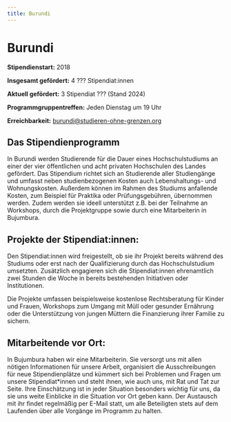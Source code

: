 ```yaml
---
title: Burundi
---
```


# Burundi

**Stipendienstart:** 2018

**Insgesamt gefördert:** 4 ??? Stipendiat:innen

**Aktuell gefördert:** 3 Stipendiat ??? (Stand 2024)

**Programmgruppentreffen:** Jeden Dienstag um 19 Uhr

**Erreichbarkeit:** burundi@studieren-ohne-grenzen.org

## Das Stipendienprogramm
In Burundi werden Studierende für die Dauer eines Hochschulstudiums an einer der vier öffentlichen und acht privaten Hochschulen des Landes gefördert. Das Stipendium richtet sich an Studierende aller Studiengänge und umfasst neben studienbezogenen Kosten auch Lebenshaltungs- und Wohnungskosten. Außerdem können im Rahmen des Studiums anfallende Kosten, zum Beispiel für Praktika oder Prüfungsgebühren, übernommen werden. Zudem werden sie ideell unterstützt z.B. bei der Teilnahme an Workshops, durch die Projektgruppe sowie durch eine Mitarbeiterin in Bujumbura.

## Projekte der Stipendiat:innen:
Den Stipendiat:innen wird freigestellt, ob sie ihr Projekt bereits während des Studiums oder erst nach der Qualifizierung durch das Hochschulstudium umsetzten. Zusätzlich engagieren sich die Stipendiat:innen ehrenamtlich zwei Stunden die Woche in bereits bestehenden Initiativen oder Institutionen.

Die Projekte umfassen beispielsweise kostenlose Rechtsberatung für Kinder und Frauen, Workshops zum Umgang mit Müll oder gesunder Ernährung oder die Unterstützung von jungen Müttern die Finanzierung ihrer Familie zu sichern.

## Mitarbeitende vor Ort:
In Bujumbura haben wir eine Mitarbeiterin. Sie versorgt uns mit allen nötigen Informationen für unsere Arbeit, organisiert die Ausschreibungen für neue Stipendienplätze und kümmert sich  bei Problemen und Fragen um unsere Stipendiat*innen und steht ihnen, wie auch uns, mit Rat und Tat zur Seite. Ihre Einschätzung ist in jeder Situation besonders wichtig für uns, da sie uns weite Einblicke in die Situation vor Ort geben kann. Der Austausch mit ihr findet regelmäßig per E-Mail statt, um alle Beteiligten stets auf dem Laufenden über alle Vorgänge im Programm zu halten.
